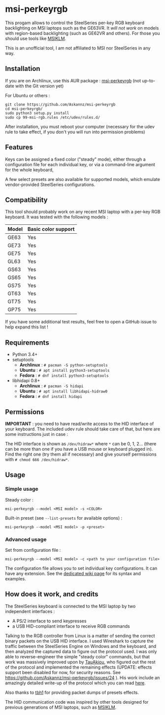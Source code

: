 msi-perkeyrgb
==================

This progam allows to control the SteelSeries per-key RGB keyboard backlighting on MSI laptops such as the GE63VR. It *will not work* on models with region-based backlighting (such as GE62VR and others). For those you should use tools like [MSIKLM](https://github.com/Gibtnix/MSIKLM).

This is an unofficial tool, I am not affiliated to MSI nor SteelSeries in any way.


Installation
----------

If you are on Archlinux, use this AUR package : [msi-perkeyrgb](https://aur.archlinux.org/packages/msi-perkeyrgb/) (not up-to-date with the Git version yet)

For Ubuntu or others :

```
git clone https://github.com/Askannz/msi-perkeyrgb
cd msi-perkeyrgb/
sudo python3 setup.py install
sudo cp 99-msi-rgb.rules /etc/udev/rules.d/
```

After installation, you must reboot your computer (necessary for the udev rule to take effect, if you don't you will run into permission problems)

Features
----------

Keys can be assigned a fixed color ("steady" mode), either through a configuration file for each individual key, or via a command-line argument for the whole keyboard,

A few select presets are also available for supported models, which emulate vendor-provided SteelSeries configurations.


Compatibility
----------

This tool should probably work on any recent MSI laptop with a per-key RGB keyboard. It was tested with the following models :

| Model | Basic color support 
| ----  | ------------------- 
| GE63  | Yes
| GE73  | Yes
| GE75  | Yes
| GL63  | Yes
| GS63  | Yes
| GS65  | Yes
| GS75  | Yes
| GT63  | Yes
| GT75  | Yes
| GP75  | Yes

If you have some additional test results, feel free to open a GitHub issue to help expand this list !

Requirements
----------

* Python 3.4+
* setuptools
  * **Archlinux** : `# pacman -S python-setuptools`
  * **Ubuntu** : `# apt install python3-setuptools`
  * **Fedora** : `# dnf install python3-setuptools`
* libhidapi 0.8+
	* **Archlinux** : `# pacman -S hidapi`
	* **Ubuntu** : `# apt install libhidapi-hidraw0`
	* **Fedora** : `# dnf install hidapi`


Permissions
----------

**IMPORTANT** : you need to have read/write access to the HID interface of your keyboard. The included udev rule should take care of that, but here are some instructions just in case :

The HID interface is shown as `/dev/hidraw*` where `*` can be 0, 1, 2... (there can be more than one if you have a USB mouse or keyboard plugged in). Find the right one (try them all if necessary) and give yourself permissions with `# chmod 666 /dev/hidraw*`.


Usage
----------

### Simple usage

Steady color :
```
msi-perkeyrgb --model <MSI model> -s <COLOR>
```

Built-in preset (see `--list-presets` for available options) :
```
msi-perkeyrgb --model <MSI model> -p <preset>
```

### Advanced usage

Set from configuration file :
```
msi-perkeyrgb --model <MSI model> -c <path to your configuration file>
```
The configuration file allows you to set individual key configurations. It can have any extension. See the [dedicated wiki page](https://github.com/Askannz/msi-perkeyrgb/wiki/Configuration-file-guide) for its syntax and examples.


How does it work, and credits
----------

The SteelSeries keyboard is connected to the MSI laptop by two independent interfaces :
* A PS/2 interface to send keypresses
* a USB HID-compliant interface to receive RGB commands

Talking to the RGB controller from Linux is a matter of sending the correct binary packets on the USB HID interface. I used Wireshark to capture the traffic between the SteelSeries Engine on Windows and the keyboard, and then analyzed the captured data to figure out the protocol used. I was only able to reverse-engineer the simple "steady color" commands, but that work was massively improved upon by [TauAkiou](https://github.com/TauAkiou), who figured out the rest of the protocol and implemented the remaining effects (UPDATE: effects support been disabled for now, for security reasons. See https://github.com/Askannz/msi-perkeyrgb/issues/24 ). His work include an amazingly detailed write-up of the protocol which you can read [here](documentation/0b_packet_information/msi-kb-effectdoc).

Also thanks to [tbh1](https://github.com/tbh1) for providing packet dumps of presets effects.

The HID communication code was inspired by other tools designed for previous generations of MSI laptops, such as [MSIKLM](https://github.com/Gibtnix/MSIKLM).
